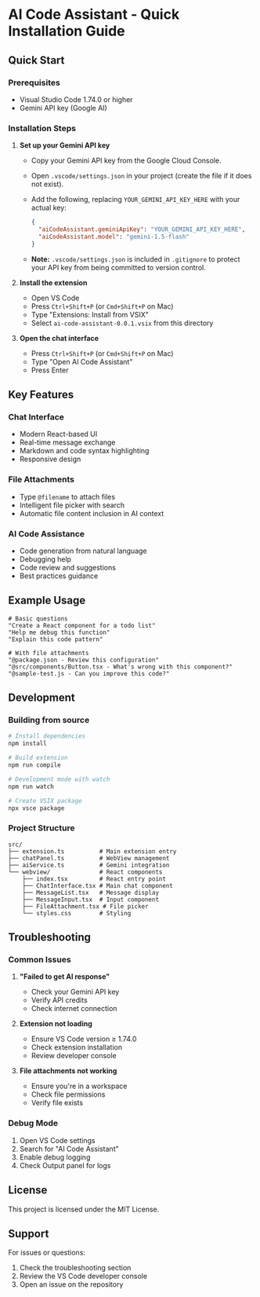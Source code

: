 # AI Code Assistant - Quick Installation Guide

## Quick Start

### Prerequisites

- Visual Studio Code 1.74.0 or higher
- Gemini API key (Google AI)

### Installation Steps

1. **Set up your Gemini API key**

   - Copy your Gemini API key from the Google Cloud Console.
   - Open `.vscode/settings.json` in your project (create the file if it does not exist).
   - Add the following, replacing `YOUR_GEMINI_API_KEY_HERE` with your actual key:

     ```json
     {
       "aiCodeAssistant.geminiApiKey": "YOUR_GEMINI_API_KEY_HERE",
       "aiCodeAssistant.model": "gemini-1.5-flash"
     }
     ```

   - **Note:** `.vscode/settings.json` is included in `.gitignore` to protect your API key from being committed to version control.

2. **Install the extension**

   - Open VS Code
   - Press `Ctrl+Shift+P` (or `Cmd+Shift+P` on Mac)
   - Type "Extensions: Install from VSIX"
   - Select `ai-code-assistant-0.0.1.vsix` from this directory

3. **Open the chat interface**
   - Press `Ctrl+Shift+P` (or `Cmd+Shift+P` on Mac)
   - Type "Open AI Code Assistant"
   - Press Enter

## Key Features

### Chat Interface

- Modern React-based UI
- Real-time message exchange
- Markdown and code syntax highlighting
- Responsive design

### File Attachments

- Type `@filename` to attach files
- Intelligent file picker with search
- Automatic file content inclusion in AI context

### AI Code Assistance

- Code generation from natural language
- Debugging help
- Code review and suggestions
- Best practices guidance

## Example Usage

```
# Basic questions
"Create a React component for a todo list"
"Help me debug this function"
"Explain this code pattern"

# With file attachments
"@package.json - Review this configuration"
"@src/components/Button.tsx - What's wrong with this component?"
"@sample-test.js - Can you improve this code?"
```

## Development

### Building from source

```bash
# Install dependencies
npm install

# Build extension
npm run compile

# Development mode with watch
npm run watch

# Create VSIX package
npx vsce package
```

### Project Structure

```
src/
├── extension.ts          # Main extension entry
├── chatPanel.ts          # WebView management
├── aiService.ts          # Gemini integration
└── webview/              # React components
    ├── index.tsx         # React entry point
    ├── ChatInterface.tsx # Main chat component
    ├── MessageList.tsx   # Message display
    ├── MessageInput.tsx  # Input component
    ├── FileAttachment.tsx # File picker
    └── styles.css        # Styling
```

## Troubleshooting

### Common Issues

1. **"Failed to get AI response"**

   - Check your Gemini API key
   - Verify API credits
   - Check internet connection

2. **Extension not loading**

   - Ensure VS Code version ≥ 1.74.0
   - Check extension installation
   - Review developer console

3. **File attachments not working**
   - Ensure you're in a workspace
   - Check file permissions
   - Verify file exists

### Debug Mode

1. Open VS Code settings
2. Search for "AI Code Assistant"
3. Enable debug logging
4. Check Output panel for logs

## License

This project is licensed under the MIT License.

## Support

For issues or questions:

1. Check the troubleshooting section
2. Review the VS Code developer console
3. Open an issue on the repository
